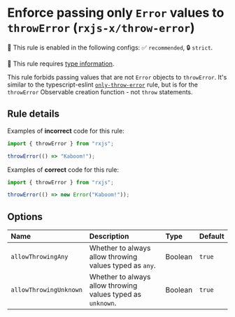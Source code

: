 # Enforce passing only `Error` values to `throwError` (`rxjs-x/throw-error`)

💼 This rule is enabled in the following configs: ✅ `recommended`, 🔒 `strict`.

💭 This rule requires [type information](https://typescript-eslint.io/linting/typed-linting).

<!-- end auto-generated rule header -->

This rule forbids passing values that are not `Error` objects to `throwError`.
It's similar to the typescript-eslint [`only-throw-error`](https://typescript-eslint.io/rules/only-throw-error/) rule,
but is for the `throwError` Observable creation function - not `throw` statements.

## Rule details

Examples of **incorrect** code for this rule:

```ts
import { throwError } from "rxjs";

throwError(() => "Kaboom!");
```

Examples of **correct** code for this rule:

```ts
import { throwError } from "rxjs";

throwError(() => new Error("Kaboom!"));
```

## Options

<!-- begin auto-generated rule options list -->

| Name                   | Description                                                 | Type    | Default |
| :--------------------- | :---------------------------------------------------------- | :------ | :------ |
| `allowThrowingAny`     | Whether to always allow throwing values typed as `any`.     | Boolean | `true`  |
| `allowThrowingUnknown` | Whether to always allow throwing values typed as `unknown`. | Boolean | `true`  |

<!-- end auto-generated rule options list -->
